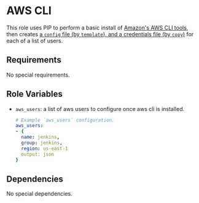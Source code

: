 # AWS CLI

This role uses PIP to perform a basic install of [Amazon's AWS CLI
tools](http://docs.aws.amazon.com/cli/latest/userguide/cli-chap-welcome.html),
then creates [a `config` file (by `template`), and a credentials file (by
`copy`)](http://docs.aws.amazon.com/cli/latest/userguide/cli-chap-getting-started.html#cli-config-files)
for each of a list of users.

## Requirements

No special requirements.

## Role Variables

- `aws_users`: a list of aws users to configure once aws cli is
  installed.

  ```yaml
  # Example `aws_users` configuration.
  aws_users:
  - {
    name: jenkins,
    group: jenkins,
    region: us-east-1
    output: json
  }
  ```

## Dependencies

No special dependencies.
